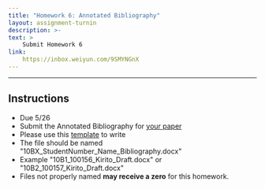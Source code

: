 ```yaml
---
title: "Homework 6: Annotated Bibliography"
layout: assignment-turnin
description: >-
text: >
    Submit Homework 6
link: 
    https://inbox.weiyun.com/9SMYNGnX
---
```

---
## Instructions
- Due 5/26
- Submit the Annotated Bibliography for [your paper](/sks/spring2024/10B-english/assignment3)
- Please use this [template](/docs/MLA_Annotated_Bibliography_Template.docx) to write 
- The file should be named "10BX_StudentNumber_Name_Bibliography.docx"
- Example "10B1_100156_Kirito_Draft.docx" or "10B2_100157_Kirito_Draft.docx"
- Files not properly named **may receive a zero** for this homework. 

